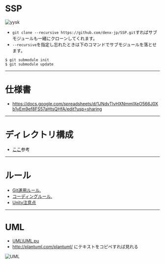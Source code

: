 # SSP
![yysk](http://livedoor.4.blogimg.jp/glintbooster/imgs/f/f/ffcded70.gif)
- `git clone --recursive https://github.com/denx-jp/SSP.git`すればサブモジュールも一緒にクローンしてくれます。
- `--recursive`を指定し忘れたときは下のコマンドでサブモジュールを落とせます。
```
$ git submodule init
$ git submodule update
```

---

# 仕様書
- https://docs.google.com/spreadsheets/d/1JNdvTlvHXNmmIXeO566J0Xb1yEm9ef8FS57aHtsQHfA/edit?usp=sharing

---

# ディレクトリ構成
- [ここ](http://komaken.me/blog/2016/09/01/unity%E3%82%AA%E3%83%AC%E3%82%AA%E3%83%AC%E3%81%8A%E3%81%99%E3%81%99%E3%82%81unity%E3%83%95%E3%82%A9%E3%83%AB%E3%83%80%E6%A7%8B%E6%88%90%E3%81%A8git%E7%AE%A1%E7%90%86/)参考

---

# ルール
- [Git運用ルール.](https://github.com/denx-jp/SSP/blob/master/Rule/Git運用ルール.md)
- [コーディングルール.](https://github.com/denx-jp/SSP/blob/master/Rule/コーディングルール.md)
- [Unity注意点](https://github.com/denx-jp/SSP/blob/master/Rule/Unity注意点.md)
---

# UML
- [UML\UML.pu](https://git.denx.jp/SSP/SSP/src/master/UML/UML.pu)
- http://plantuml.com/plantuml/ にテキストをコピペすれば見れる

![UML](https://git.denx.jp/SSP/SSP/raw/master/UML/UML.png)
